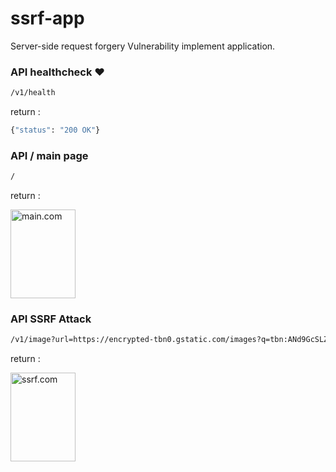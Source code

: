 # ssrf-app
Server-side request forgery Vulnerability implement application.

### API healthcheck ❤️
```sh
/v1/health
```
return : 

```sh
{"status": "200 OK"}
```

### API / main page 
```sh
/
```

return :

<img src="./API/main.jpg" alt="main.com" width="104" height="142">

### API SSRF Attack
```sh
/v1/image?url=https://encrypted-tbn0.gstatic.com/images?q=tbn:ANd9GcSLZf31OpU0zqzpDS-IwNBp7lF1eejh9YJHHA&s
```

return :

<img src="./API/ssrf.jpg" alt="ssrf.com" width="104" height="142">